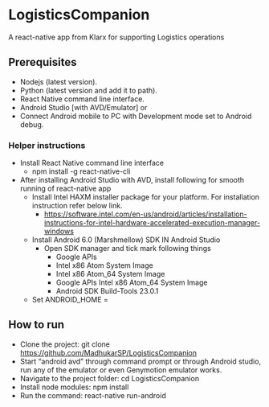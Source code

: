 # LogisticsCompanion
A react-native app from Klarx for supporting Logistics operations

## Prerequisites
* Nodejs (latest version).
* Python (latest version and add it to path).
* React Native command line interface.
* Android Studio [with AVD/Emulator] or 
* Connect Android mobile to PC with Development mode set to Android debug.

### Helper instructions
* Install React Native command line interface
  * npm install -g react-native-cli
* After installing Android Studio with AVD, install following for smooth running of react-native app
  * Install Intel HAXM installer package for your platform. For installation instruction refer below link.
    * https://software.intel.com/en-us/android/articles/installation-instructions-for-intel-hardware-accelerated-execution-manager-windows
  * Install Android 6.0 (Marshmellow) SDK IN Android Studio
    * Open SDK manager and tick mark following things
      * Google APIs
      * Intel x86 Atom System Image
      * Intel x86 Atom_64 System Image
      * Google APIs Intel x86 Atom_64 System Image
      * Android SDK Build-Tools 23.0.1
  * Set ANDROID_HOME = <android sdk path>

## How to run
* Clone the project: git clone https://github.com/MadhukarSP/LogisticsCompanion
* Start “android avd” through command prompt or through Android studio, run any of the emulator or even Genymotion emulator works.
* Navigate to the project folder: cd LogisticsCompanion
* Install node modules: npm install
* Run the command: react-native run-android
